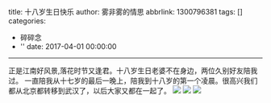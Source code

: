 title: 十八岁生日快乐
author: 雾非雾的情思
abbrlink: 1300796381
tags: []
categories:
  - 碎碎念
  - ''
date: 2017-04-01 00:00:00
---
正是江南好风景,落花时节又逢君。十八岁生日老婆不在身边，两位久别好友陪我过。
一直陪我从十七岁的最后一晚上，陪我到十八岁的第一个凌晨。很高兴我们都从北京都转移到武汉了，以后大家又都在一起了。
![](http://file.mspring.org/FhD4JBMeWX7KwFpeiizMSAuNaszs!detail)
![](http://file.mspring.org/FlMlhVRhY5KUItkwg4upQjNGE3N7!detail)
![](http://file.mspring.org/Fk9mn6hWkGvLh4ESk1Hxv8Pfwj9v!detail)